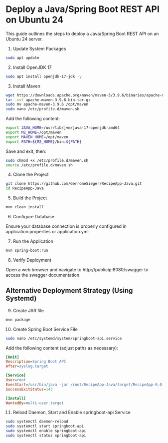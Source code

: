# Deploy a Java/Spring Boot REST API on Ubuntu 24

This guide outlines the steps to deploy a Java/Spring Boot REST API on an Ubuntu 24 server.

1. Update System Packages

```bash
sudo apt update
```

2. Install OpenJDK 17

```bash
sudo apt install openjdk-17-jdk -y
```

3. Install Maven

```bash
wget https://downloads.apache.org/maven/maven-3/3.9.6/binaries/apache-maven-3.9.6-bin.tar.gz
tar -xvf apache-maven-3.9.6-bin.tar.gz
sudo mv apache-maven-3.9.6 /opt/maven
sudo nano /etc/profile.d/maven.sh
```

Add the following content:

```bash
export JAVA_HOME=/usr/lib/jvm/java-17-openjdk-amd64
export M2_HOME=/opt/maven
export MAVEN_HOME=/opt/maven
export PATH=${M2_HOME}/bin:${PATH}
```

Save and exit, then:

```bash
sudo chmod +x /etc/profile.d/maven.sh
source /etc/profile.d/maven.sh
```

4. Clone the Project

```bash
git clone https://github.com/GerromeSieger/RecipeApp-Java.git
cd RecipeApp-Java
```

5. Build the Project

```bash
mvn clean install
```

6. Configure Database

Ensure your database connection is properly configured in application.properties or application.yml

7. Run the Application

```bash
mvn spring-boot:run
```

8. Verify Deployment

Open a web browser and navigate to http://publicip:8080/swagger to access the swagger documentation.

## Alternative Deployment Strategy (Using Systemd)

9. Create JAR file

```bash
mvn package
```

10. Create Spring Boot Service File

```bash
sudo nano /etc/systemd/system/springboot-api.service
```

Add the following content (adjust paths as necessary):

```ini
[Unit]
Description=Spring Boot API
After=syslog.target

[Service]
User=root
ExecStart=/usr/bin/java -jar /root/RecipeApp-Java/target/RecipeApp-0.0.1-SNAPSHOT.jar
SuccessExitStatus=143

[Install]
WantedBy=multi-user.target

```
11. Reload Daemon, Start and Enable springboot-api Service

```bash
sudo systemctl daemon-reload
sudo systemctl start springboot-api
sudo systemctl enable springboot-api
sudo systemctl status springboot-api
```